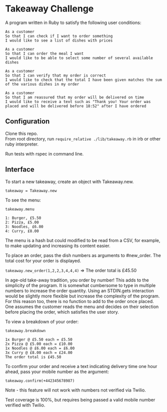 Takeaway Challenge
==================

A program written in Ruby to satisfy the following user conditions:

```
As a customer
So that I can check if I want to order something
I would like to see a list of dishes with prices

As a customer
So that I can order the meal I want
I would like to be able to select some number of several available dishes

As a customer
So that I can verify that my order is correct
I would like to check that the total I have been given matches the sum of the various dishes in my order

As a customer
So that I am reassured that my order will be delivered on time
I would like to receive a text such as "Thank you! Your order was placed and will be delivered before 18:52" after I have ordered
```

## Configuration

Clone this repo.  
From root directory, run `require_relative ./lib/takeaway.rb` in irb or other ruby interpreter.

Run tests with rspec in command line.

## Interface

To start a new takeaway, create an object with Takeaway.new.

` takeaway = Takeaway.new `

To see the menu:

` takeaway.menu `

```
1: Burger, £5.50  
2: Pizza, £5.00  
3: Noodles, £6.00  
4: Curry, £8.00
```  
The menu is a hash but could modified to be read from a CSV, for example, to make updating and increasing its content easier.

To place an order, pass the dish numbers as arguments to #new_order.  The total cost for your order is displayed.

` takeaway.new_order(1,2,2,3,4,4,4) ` => The order total is £45.50

In age-old take-away tradition, you order by number!  This adds to the simplicity of the program.  It is somewhat cumbersome to type in multiple numbers to increase the order quantity.  Using an STDIN.gets interaction would be slightly more flexible but increase the complexity of the program.  For this reason too, there is no function to add to the order once placed.  One assumes the customer reads the menu and decides on their selection before placing the order, which satisfies the user story.

To view a breakdown of your order:

` takeaway.breakdown `
```
1x Burger @ £5.50 each = £5.50
2x Pizza @ £5.00 each = £10.00
1x Noodles @ £6.00 each = £6.00
3x Curry @ £8.00 each = £24.00
The order total is £45.50
```

To confirm your order and receive a text indicating delivery time one hour ahead, pass your mobile number as the argument:

` takeaway.confirm(+442345678987) `

Note - this feature will not work with numbers not verified via Twilio.

Test coverage is 100%, but requires being passed a valid mobile number verified with Twilio.
